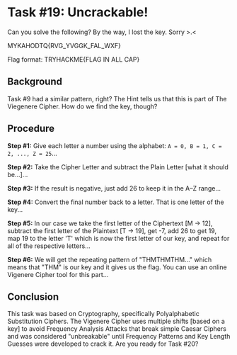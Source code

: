 # Task #19: Uncrackable!

Can you solve the following? By the way, I lost the key. Sorry >.<

MYKAHODTQ{RVG_YVGGK_FAL_WXF}

Flag format: TRYHACKME{FLAG IN ALL CAP}

## Background

Task #9 had a similar pattern, right? The Hint tells us that this is part of The Viegenere Cipher. How do we find the key, though?

## Procedure

**Step #1:** Give each letter a number using the alphabet: `A = 0, B = 1, C = 2, ..., Z = 25`...

**Step #2:** Take the Cipher Letter and subtract the Plain Letter [what it should be...]...

**Step #3:** If the result is negative, just add 26 to keep it in the A–Z range...

**Step #4:** Convert the final number back to a letter. That is one letter of the key...

**Step #5:** In our case we take the first letter of the Ciphertext [M -> 12], subtract the first letter of the Plaintext [T -> 19], get -7, add 26 to get 19, map 19 to the letter 'T' which is now the first letter of our key, and repeat for all of the respective letters...

**Step #6:** We will get the repeating pattern of "THMTHMTHM..." which means that "THM" is our key and it gives us the flag. You can use an online Vigenere Cipher tool for this part...

## Conclusion

This task was based on Cryptography, specifically Polyalphabetic Substitution Ciphers. The Vigenere Cipher uses multiple shifts [based on a key] to avoid Frequency Analysis Attacks that break simple Caesar Ciphers and was considered "unbreakable" until Frequency Patterns and Key Length Guesses were developed to crack it. Are you ready for Task #20?
